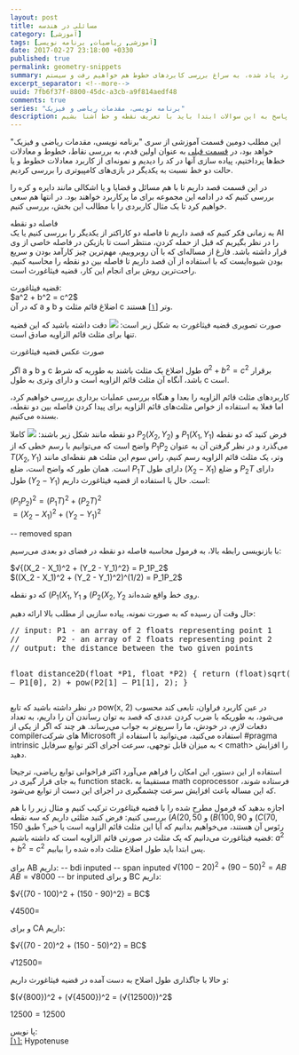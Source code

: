 ```yaml
---
layout: post
title: مسائلی در هندسه
category: [آموزشی]
tags: [آموزشی, ریاضیات, برنامه نویسی]
date: 2017-02-27 23:18:00 +0330
published: true
permalink: geometry-snippets
summary: شاید وقتی برای اولین بار به برنامه نویسی بازی‌های کامپیوتری فکر کنیم احتمالا مهم‌ترین سوال برامون اینکه کامپیوتر به چه طریق همه اشیا رو در محل درستشون قرار می‌دهد؟ یا اشیا چگونه توسط کامپیوتر جابجا می‌شن؟ برای پاسخ به این سوالات ابتدا باید به سراغ تعریف نقطه و نحوه قرارگیری اشیا در فضاهای دو بعدی و سه بعدی برویم، دستگاه‌های مختصاتی را بررسی کنیم و سپس به سراغ تعریف خط و بردار بپردازیم. در این پست ضمن بررسی موارد یاد شده، به سراغ بررسی کابردهای خطوط هم خواهیم رفت و سیستم line-line collision detection را هم با هم بررسی خواهیم کرد.
excerpt_separator: <!--more--> 
uuid: 7fb6f37f-8800-45dc-a3cb-a9f814aedf48
comments: true
series: "برنامه نویسی، مقدمات ریاضی و فیزیک"
description: شاید وقتی برای اولین بار به برنامه نویسی بازی‌های کامپیوتری فکر کنیم احتمالا مهم‌ترین سوال برامون اینکه کامپیوتر به چه طریق همه اشیا رو در محل درستشون قرار می‌دهد؟ یا اشیا چگونه توسط کامپیوتر جابجا می‌شن؟ برای پاسخ به این سوالات ابتدا باید با تعریف نقطه و خط آشنا بشیم.
---
```

این مطلب دومین قسمت آموزشی از سری &quot;برنامه نویسی، مقدمات ریاضی و فیزیک&quot; خواهد بود، در [قسمت قبلی](  http://blog.kianooshnaghavi.com/:posts/points-and-lines.html) به عنوان اولین قدم، به بررسی نقاط، خطوط و معادلات خط‌ها پرداختیم، پیاده سازی آنها در کد را دیدیم و نمونه‌ای از کاربرد معادلات خطوط و یا حالت دو خط نسبت به یکدیگر در بازی‌های کامپیوتری را بررسی کردیم.

در این قسمت قصد داریم تا با هم مسائل و قضایا و یا اشکالی مانند دایره و کره را بررسی کنیم که در ادامه این مجموعه برای ما پرکاربرد خواهند بود. در انتها هم سعی خواهیم کرد تا یک مثال کاربردی را با مطالب این بخش، بررسی کنیم.

<div class="post-inline-title">فاصله دو نقطه</div>
به زمانی فکر کنیم که قصد داریم تا فاصله دو کاراکتر از یکدیگر را بررسی کنیم یا یک AI را در نظر بگیریم که قبل از حمله کردن، منتظر است تا بازیکن در فاصله خاصی از وی قرار داشته باشد. فارغ از مساله‌ای که با آن روبروییم، مهم‌ترین چیز کارآمد بودن و سریع بودن شیوه‌ایست که با استفاده از آن قصد داریم تا فاصله بین دو نقطه را محاسبه کنیم. راحت‌ترین روش برای انجام این کار، قضیه فیثاغورث است.

<p><blackquote class="alert">
قضیه فیثاغورث:<br>
$a^2 + b^2 = c^2$<br>
که در آن a و b اضلاغ قائم مثلث و c وتر <a id="footnote-ref-001" style="font-style: normal;" class="foot-note-reference" href="#footnote-001">[۱]</a> هستند.
</blackquote></p>

صورت تصویری قضیه فیثاغورث به شکل زیر است:
<img class="post-image image-responsive" src="https://theskn.github.io/assets/img/2017-02-27/ch002-right-triangle.png"/>
دقت داشته باشید که این قضیه تنها برای <span class="font-color-white">مثلث قائم الزاویه</span> صادق است.


صورت عکس قضیه فیثاغورت

اگر a و b و c طول اضلاع یک مثلث باشند به طوریه که شرط $a^2 + b^2 = c^2$ برقرار باشد، آنگاه آن مثلث قائم الزاویه است و دارای وتری به طول c است.

کاربردهای مثلث قائم الزاویه را بعدا و هنگاه بررسی عملیات برداری بررسی خواهیم کرد، اما فعلا به استفاده از خواص مثلث‌های قائم الزاویه برای پیدا کردن فاصله بین دو نقطه، بسنده می‌کنیم.

فرض کنید که دو نقطه <bdi class="ltr-direction">$P_1(X_1, Y_1)$</bdi> و <bdi class="ltr-direction">$P_2(X_2, Y_2)$</bdi> دو نقطه مانند شکل زیر باشند:
<img class="post-image image-responsive" src="https://theskn.github.io/assets/img/2017-02-27/ch002-the-pythaforean-example.png"/>
کاملا واضح است که می‌توانیم با رسم خطی که از $P_1P_2$ می‌گذرد و در نظر گرفتن آن به عنوان وتر، یک مثلث قائم الزاویه رسم کنیم، راس سوم این مثلث هم نقطه‌ای مانند <bdi class="ltr-direction">$T(X_2, Y_1)$</bdi> است. همان طور که واضح است، ضلع $P_1T$ دارای طول $(X_2 - X_1)$  و ضلع $P_2T$ دارای طول $(Y_2 - Y_1)$ است. حال با استفاده از قضیه فیثاغورث داریم:


<bdi class="ltr-direction">$(P_1P_2)^2 = (P_1T)^2 + (P_2T)^2$</bdi>
<br>
<bdi class="ltr-direction">$= (X_2 - X_1)^2 + (Y_2 - Y_1)^2$</bdi>


-- removed span


با بازنویسی رابطه بالا، به فرمول <span class="highlight-text">محاسبه فاصله دو نقطه در فضای دو بعدی</span> می‌رسیم:

<bdi class="ltr-direction">
<span>
$√{(X_2 - X_1)^2 + (Y_2 - Y_1)^2} = P_1P_2$
<br>
$((X_2 - X_1)^2 + (Y_2 - Y_1)^2)^(1/2) = P_1P_2$
</span>
</bdi>

که دو نقطه $(P_1(X_1, Y_1$ و $(P_2(X_2, Y_2$ روی خط واقع شده‌اند.

حال وقت آن رسیده که به صورت نمونه، پیاده سازیی از مطلب بالا ارائه دهیم:
<div class="ltr-direction font-family-consolas">
<pre class="brush: cpp">
// input: P1 - an array of 2 floats representing point 1
//        P2 - an array of 2 floats representing point 2
// output: the distance between the two given points

float distance2D(float *P1, float *P2)
{
     return (float)sqrt(pow(P2[0] – P1[0], 2) + 
                        pow(P2[1] – P1[1], 2);
}
</pre>
</div>
در نظر داشته باشید که تابع pow(x, 2) در عین کاربرد فراوان، تابعی کند محسوب می‌شود، به طوریکه با ضرب کردن عددی که قصد به توان رساندن آن را داریم، به تعداد دفعات لازم، در خودش، ما را سریع‌تر به جواب می‌رساند. هر چند که اگر از یکی از compilerهای شرکت Microsoft استفاده می‌کنید، می‌توانید با استفاده از #pragma intrinsic به میزان قابل توجهی، سرعت اجرای اکثر توابع سرفایل &#60;
cmath&#62; را افزایش دهید.

استفاده از این دستور، این امکان را فراهم می‌آورد اکثر فراخوانی توابع ریاضی، ترجیحا به جای قرار گیری در function stack، مستقیما به math coprocessor فرستاده شوند، که این مساله باعث افزایش سرعت چشمگیری در اجرای این دست از توابع می‌شود.

اجازه بدهید که فرمول مطرح شده را با قضیه فیثاغورث ترکیب کنیم و مثال زیر را با هم بررسی کنیم:
فرض کنید مثلثی داریم که سه نقطه $(A(20, 50$ و $(B(100, 90$ و $(C(70, 150$ رئوس آن هستند، می‌خواهیم بدانیم که آیا این مثلث قائم الزاویه است یا خیر؟
طبق قضیه فیثاغورث می‌دانیم که یک مثلث در صورتی قائم الزاویه است که داشته باشیم: $a^2 + b^2 = c^2$ پس ابتدا باید طول اضلاع مثلث داده شده را بیابیم.

برای AB داریم:
-- bdi inputed
-- span inputed
<bdi class="ltr-direction">
<span>
$√{(100 - 20)^2 + (90 - 50)^2} = AB$
<br>
$AB = √{8000}$
</span>
</bdi>
-- br inputed
و برای BC داریم:

<span class="ltr-direction">
$√{(70 - 100)^2 + (150 - 90)^2} = BC$

$√{4500} =$
</span>

و برای CA داریم:

<span class="ltr-direction">
$√{(70 - 20)^2 + (150 - 50)^2} = BC$

$√{12500} =$
</span>

و حالا با جاگذاری طول اضلاح به دست آمده در قضیه فیثاغورث داریم:

<span class="ltr-direction">
$(√{800})^2 + (√{4500})^2 = (√{12500})^2$

$12500 = 12500$
</span>

<div class="foot-note-header">پا نویس:</div>
<span id="footnote-001" class="foot-note"><a href="#footnote-ref-001">[۱]:</a> Hypotenuse</span>

